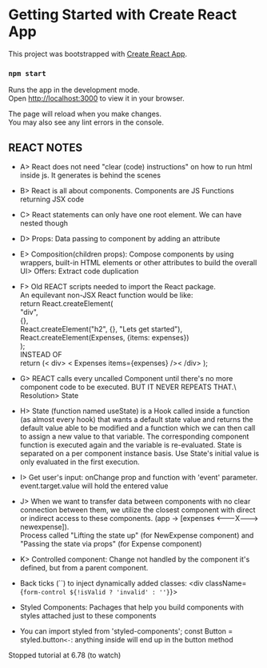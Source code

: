 # Getting Started with Create React App

This project was bootstrapped with [Create React App](https://github.com/facebook/create-react-app).

### `npm start`

Runs the app in the development mode.\
Open [http://localhost:3000](http://localhost:3000) to view it in your browser.

The page will reload when you make changes.\
You may also see any lint errors in the console.

## REACT NOTES

- A> React does not need "clear (code) instructions" on how to run html inside js. It generates is behind the scenes
- B> React is all about components. Components are JS Functions returning JSX code
- C> React statements can only have one root element. We can have nested though
- D> Props: Data passing to component by adding an attribute
- E> Composition(children props): Compose components by using wrappers, built-in HTML elements or other attributes to build the overall UI> Offers: Extract code duplication
- F> Old REACT scripts needed to import the React package. \
An equilevant non-JSX React function would be like: \
  return React.createElement( \
    "div", \
    {}, \
    React.createElement("h2", {}, "Lets get started"), \
    React.createElement(Expenses, {items: expenses}) \
  ); \
INSTEAD OF \
  return (< div> < Expenses items={expenses} />< /div> );
- G> REACT calls every uncalled Component until there's no more component code to be executed. BUT IT NEVER REPEATS THAT.\ Resolution> State
- H> State (function named useState) is a Hook called inside a function (as almost every hook) that wants a default state value and returns the default value able to be modified and a function which we can then call to assign a new value to that variable. The corresponding component function is executed again and the variable is re-evaluated. State is separated on a per component instance basis. Use State's initial value is only evaluated in the first execution.
- I> Get user's input: onChange prop and function with 'event' parameter. event.target.value will hold the entered value
- J> When we want to transfer data between components with no clear connection between them, we utilize the closest component with direct or indirect access to these components. (app -> [expenses <---X---> newexpense]). \
Process called "Lifting the state up" (for NewExpense component) and "Passing the state via props" (for Expense component)
- K> Controlled component: Change not handled by the component it's defined, but from a parent component.

- Back ticks (``) to inject dynamically added classes: <div className={`form-control ${!isValid ? 'invalid' : ''}`}>
- Styled Components: Pachages that help you build components with styles attached just to these components
- You can import styled from 'styled-components'; const Button = styled.button`` <- ``: anything inside will end up in the button method

Stopped tutorial at 6.78 (to watch)
